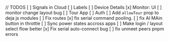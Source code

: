 // TODOS
[ ] Signals in Cloud
[ ] Labels
[ ] Device Details
[x] Monitor: UI
[ ] monitor change layout bug
[ ] Tour App
  [ ] Auth
  [ ] Add `allowTour` prop to deja js modules
[ ] Fix routes
[x] fix serial command pooling.
[ ] fix AI MAin button in throttle
[ ] Sync power states accross apps
[ ] Make login / layout select flow better
[x] Fix serial auto-connect bug
[ ] fix unmeet peers pnpm errors

